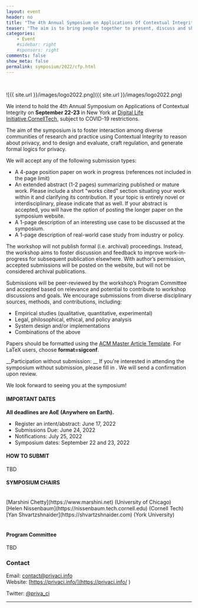```yaml
---
layout: event
header: no
title: "The 4th Annual Symposium on Applications Of Contextual Integrity"
teaser: "The aim is to bring people together to present, discuss and share ideas based on ongoing and completed projects drawing on CI as their underlying conception of privacy."
categories:
    - Event
    #sidebar: right
    #sponsors: right
comments: false
show_meta: false
permalink: symposium/2022/cfp.html
---
```

<br/>

![{{ site.url }}/images/logo2022.png]({{ site.url }}/images/logo2022.png)


 We intend to hold the 4th Annual Symposium on Applications of Contextual
 Integrity on <b>September 22-23 </b> in  New York at
[Digital Life Initiative](https://www.dli.tech.cornell.edu),[CornellTech](http://tech.cornell.edu),  subject to COVID-19 restrictions. 
<!-- This will be a hybrid event in which attendees can participate either in-person or over
 Zoom. We will provide the details closer to the dates of the symposium. -->

The aim of the symposium is to foster interaction among diverse communities of research and practice using Contextual Integrity to reason about privacy, and to design and evaluate, craft regulation, and generate formal logics for privacy.



We will accept any of the following submission types:

* A 4-page position paper on work in progress (references not included in the page limit)
* An extended abstract (1-2 pages) summarizing published or mature work. Please
  include a short "works cited" section situating your work within it and clarifying its contribution. If your topic is entirely novel or interdisciplinary, please indicate that as well. If your abstract is accepted, you will have the option of posting the longer paper on the symposium website.
* A 1-page description of an interesting use case to be discussed at the symposium.
* A 1-page description of real-world case study from industry or policy.

The workshop will not publish formal (i.e. archival) proceedings. Instead, the workshop aims to foster discussion and feedback to improve work-in-progress for
subsequent publication elsewhere.  With author’s permission, accepted submissions will be posted on the website, but will not be considered archival publications.

Submissions will be peer-reviewed by the workshop’s Program Committee and accepted based on relevance and potential to contribute to workshop discussions and goals. We encourage submissions from diverse disciplinary sources, methods, and contributions, including:

* Empirical studies (qualitative, quantitative, experimental)
* Legal, philosophical, ethical, and policy analysis
* System design and/or implementations
* Combinations of the above

Papers should be formatted using the [ACM Master Article Template](https://www.acm.org/publications/taps/word-template-workflow). For LaTeX users, choose <b>format=sigconf</b>.


__Participation without submission: __ If you're interested in attending the
symposium without submission, please fill in <LINK>. We will send a confirmation upon review.


 We look forward to seeing you at the symposium!

<!--
#### REGISTRATION
 Registration for the symposium is $80 for in-person attendees and $15 for
 virtual attendees. For in-person attendees, the registration includes dinner on Thursday, a light breakfast (coffee and pastries) on Friday, and lunch on Friday. If paying the registration fee would cause financial hardship for you, there is an option to waive the registration fee (with no further questions asked) at the end of the survey.
 
Please use this [link to register](https://uchicago.co1.qualtrics.com/jfe/form/SV_bfLQC2GQ5pCuLZ4) 

#### TRAVEL GRANT

Participants can apply for a travel grant award that can go towards partially covering the cost of attending the symposium by filling in this [form](https://forms.gle/mD3DgKjqgGsdtvv18). 

The only travel expenses that can be reimbursed are: air travel and hotel. The exact number of awards will depend on the availability of funds and will be determined as funding amounts are finalized.  

#### [Logistics](https://privaci.info/ci_symposium/logistics.html)

For information on the event location and accommodations.
-->
#### IMPORTANT DATES

__All deadlines are AoE (Anywhere on Earth).__

* Register an intent/abstract:  June 17, 2022               
* Submissions Due: June 24, 2022
* Notifications: July 25, 2022
* Symposium dates: September 22 and 23, 2022

#### HOW TO SUBMIT

TBD

<!-- Please make submissions using [our submission system.](https://cisymposium.cs.uchicago.edu)
-->


#### SYMPOSIUM CHAIRS 
<br/>
[Marshini Chetty](https://www.marshini.net) (University of Chicago) <br/>
[Helen Nissenbaum](https://nissenbaum.tech.cornell.edu) (Cornell Tech) <br/>
[Yan Shvartzshnaider](https://shvartzshnaider.com) (York University) <br/>
<br/>

#### Program Committee

TBD

### Contact

Email: [contact@privaci.info](mailto:contact@privaci.info)
<br/>
Website: [https://privaci.info/](https://privaci.info/ )
<!-- [http://privaci.info/ci_symposium/cfp.html](http://privaci.info/ci_symposium/cfp.html)<br/>-->
Twitter: [@priva_ci](https://twitter.com/priva_ci)





<hr/>
